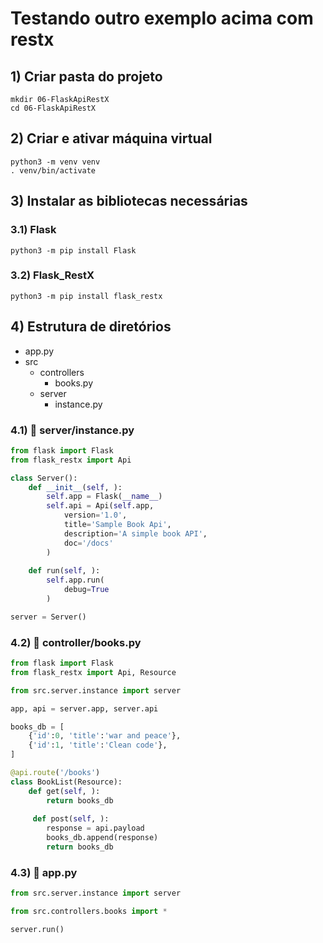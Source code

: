 # Testando outro exemplo acima com restx

## 1) Criar pasta do projeto

~~~shell
mkdir 06-FlaskApiRestX
cd 06-FlaskApiRestX
~~~



## 2) Criar e ativar máquina virtual

~~~shell
python3 -m venv venv
. venv/bin/activate
~~~



## 3) Instalar as bibliotecas necessárias

### 3.1) Flask

~~~shell
python3 -m pip install Flask
~~~



### 3.2) Flask_RestX

~~~shell
python3 -m pip install flask_restx
~~~



## 4) Estrutura de diretórios

- app.py
- src
  - controllers
    - books.py
  - server
    - instance.py



### 4.1) 📂 server/instance.py

~~~python
from flask import Flask
from flask_restx import Api

class Server():
    def __init__(self, ):
        self.app = Flask(__name__)
        self.api = Api(self.app,
            version='1.0',
            title='Sample Book Api',
            description='A simple book API',
            doc='/docs'
        )
    
    def run(self, ):
        self.app.run(
            debug=True
        )

server = Server()
~~~



### 4.2) 📂 controller/books.py

~~~python
from flask import Flask
from flask_restx import Api, Resource

from src.server.instance import server

app, api = server.app, server.api

books_db = [
    {'id':0, 'title':'war and peace'},
    {'id':1, 'title':'Clean code'},
]

@api.route('/books')
class BookList(Resource):
    def get(self, ):
        return books_db
    
     def post(self, ):
        response = api.payload
        books_db.append(response)
        return books_db
~~~



### 4.3) 📂 app.py

~~~python
from src.server.instance import server

from src.controllers.books import *

server.run()
~~~



### 